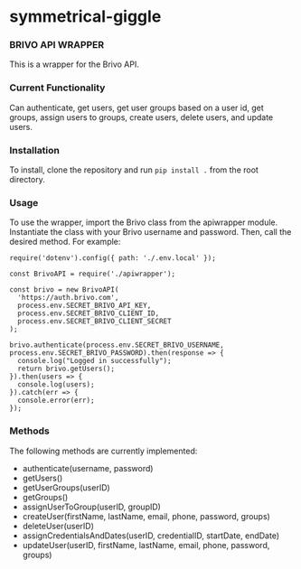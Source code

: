 # symmetrical-giggle
### BRIVO API WRAPPER
This is a wrapper for the Brivo API. 

### Current Functionality
Can authenticate, get users, get user groups based on a user id, get groups, assign users to groups, create users, delete users, and update users. 

### Installation
To install, clone the repository and run `pip install .` from the root directory.

### Usage
To use the wrapper, import the Brivo class from the apiwrapper module. Instantiate the class with your Brivo username and password. Then, call the desired method. For example:

```
require('dotenv').config({ path: './.env.local' });

const BrivoAPI = require('./apiwrapper');

const brivo = new BrivoAPI(
  'https://auth.brivo.com',
  process.env.SECRET_BRIVO_API_KEY,
  process.env.SECRET_BRIVO_CLIENT_ID,
  process.env.SECRET_BRIVO_CLIENT_SECRET
);

brivo.authenticate(process.env.SECRET_BRIVO_USERNAME, process.env.SECRET_BRIVO_PASSWORD).then(response => {
  console.log("Logged in successfully");
  return brivo.getUsers();
}).then(users => {
  console.log(users);
}).catch(err => {
  console.error(err);
});

```

### Methods
The following methods are currently implemented:

* authenticate(username, password)
* getUsers()
* getUserGroups(userID)
* getGroups()
* assignUserToGroup(userID, groupID)
* createUser(firstName, lastName, email, phone, password, groups)
* deleteUser(userID)
* assignCredentialsAndDates(userID, credentialID, startDate, endDate)
* updateUser(userID, firstName, lastName, email, phone, password, groups)


